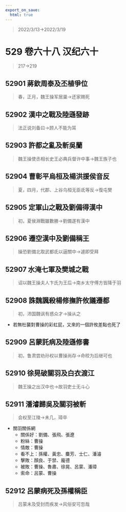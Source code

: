 ```yaml
---
export_on_save:
  html: true
---
```


> 2022/3/13->2022/3/19

# 529 卷六十八 汉纪六十

> 217->219

## 52901 蔣欽周泰及丕植爭位
> 春，正月，魏王操军居巢->还家赐死

## 52902 漢中之戰及陸遜發跡
> 法正说刘备曰->顾人不能为耳

## 52903 許都之亂及斬吳蘭
> 魏王操使丞相长史王必典兵督许中事->魏王族子也

## 52904 曹彰平烏桓及楊洪援侯音反
> 夏，四月，代郡、上谷乌桓无臣氐等反->復屯樊

## 52905 定軍山之戰及劉備得漢中
> 初，夏侯淵戰雖數勝->劉備遂有漢中

## 52906 遷空漢中及劉備稱王
> 操恐劉備北取武都氐以逼關中->遽即受拜

## 52907 水淹七軍及樊城之戰
> 诏以魏王操夫人卞氏为王后->南乡太守傅方皆降于羽

## 52908 誅魏諷殺楊修撫許攸議遷都
> 初，沛国魏讽有惑众才->操从之
- 若無杜襲對曹操的彩虹屁，又來的一個許攸差點也死了

## 52909 呂蒙託病及陸遜修書
> 初，鲁肃尝劝孙权以曹操尚存->命皎为后继可也

## 52910 徐晃破關羽及白衣渡江
> 魏王操之出汉中也->故羽吏士无斗心

## 52911 潘濬歸吳及關羽被斬
> 会权至江陵->未几，璋卒
- 關羽關係網
  - 關係好：劉備、張飛、張遼
  - 粉絲：曹操
  - 情敵：曹操
  - 看不上：孫權、黃忠、麋芳、士仁、潘濬
  - 擊敗：顏良、于禁、龐德
  - 被敗：曹操、魯肅、徐晃、呂蒙、潘璋
  - 索命：呂蒙、曹操

## 52912 呂蒙病死及孫權稱臣
> 吕蒙未及受封而疾发->风俗安可忽哉
